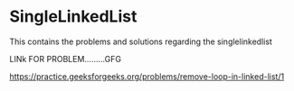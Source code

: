 # SingleLinkedList
This contains the problems and solutions regarding the singlelinkedlist







LINk FOR PROBLEM.........GFG


https://practice.geeksforgeeks.org/problems/remove-loop-in-linked-list/1
